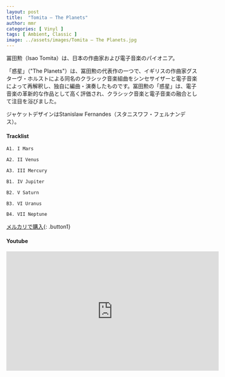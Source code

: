 ```yaml
---
layout: post
title:  "Tomita – The Planets"
author: mmr
categories: [ Vinyl ]
tags: [ Ambient, Classic ]
image: ../assets/images/Tomita – The Planets.jpg
---
```


冨田勲（Isao Tomita）は、日本の作曲家および電子音楽のパイオニア。

「惑星」（"The Planets"）は、冨田勲の代表作の一つで、イギリスの作曲家グスターヴ・ホルストによる同名のクラシック音楽組曲をシンセサイザーと電子音楽によって再解釈し、独自に編曲・演奏したものです。冨田勲の「惑星」は、電子音楽の革新的な作品として高く評価され、クラシック音楽と電子音楽の融合として注目を浴びました。

ジャケットデザインはStanislaw Fernandes（スタニスワフ・フェルナンデス）。

#### Tracklist
```md
A1. I Mars

A2. II Venus

A3. III Mercury

B1. IV Jupiter

B2. V Saturn

B3. VI Uranus

B4. VII Neptune
```

[メルカリで購入](https://jp.mercari.com/item/m40861423103?afid=6142608987){: .button1}

#### Youtube
<iframe width="560" height="315" src="https://www.youtube.com/embed/Uv707GLbFGw?si=zwE73SpUQ8yobHf7" title="YouTube video player" frameborder="0" allow="accelerometer; autoplay; clipboard-write; encrypted-media; gyroscope; picture-in-picture; web-share" referrerpolicy="strict-origin-when-cross-origin" allowfullscreen></iframe>